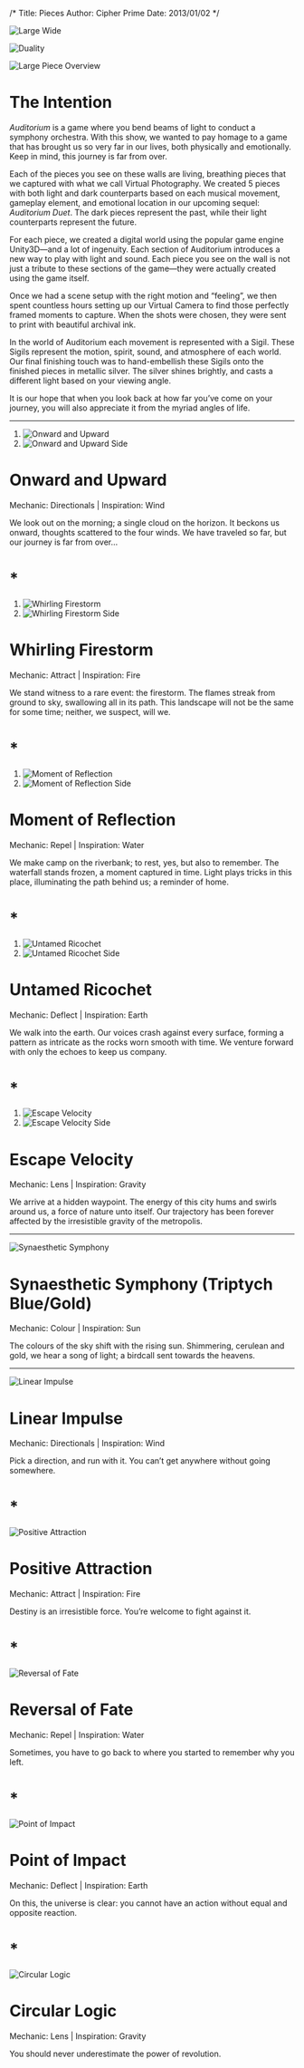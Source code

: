 /*
Title: Pieces
Author: Cipher Prime
Date: 2013/01/02
*/

![Large Wide]

![Duality]

![Large Piece Overview]

# The Intention

*Auditorium* is a game where you bend beams of light to conduct a symphony orchestra. With this show, we wanted to pay homage to a game that has brought us so very far in our lives, both physically and emotionally. Keep in mind, this journey is far from over.

Each of the pieces you see on these walls are living, breathing pieces that we captured with what we call Virtual Photography. We created 5 pieces with both light and dark counterparts based on each musical movement, gameplay element, and emotional location in our upcoming sequel: *Auditorium Duet*. The dark pieces represent the past, while their light counterparts represent the future.

For each piece, we created a digital world using the popular game engine Unity3D—and a lot of ingenuity. Each section of Auditorium introduces a new way to play with light and sound. Each piece you see on the wall is not just a tribute to these sections of the game—they were actually created using the game itself.

Once we had a scene setup with the right motion and “feeling”, we then spent countless hours setting up our Virtual Camera to find those perfectly framed moments to capture. When the shots were chosen, they were sent to print with beautiful archival ink. 

In the world of Auditorium each movement is represented with a Sigil. These Sigils represent the motion, spirit, sound, and atmosphere of each world. Our final finishing touch was to hand-embellish these Sigils onto the finished pieces in metallic silver. The silver shines brightly, and casts a different light based on your viewing angle.

It is our hope that when you look back at how far you’ve come on your journey, you will also appreciate it from the myriad angles of life.

***

1. ![Onward and Upward]
2. ![Onward and Upward Side]


# Onward and Upward
Mechanic: Directionals | Inspiration: Wind

We look out on the morning; a single cloud on the horizon. It beckons us onward, thoughts scattered to the four winds. We have traveled so far, but our journey is far from over…
	
# *

1. ![Whirling Firestorm]
2. ![Whirling Firestorm Side]


# Whirling Firestorm
Mechanic: Attract | Inspiration: Fire

We stand witness to a rare event: the firestorm. The flames streak from ground to sky, swallowing all in its path. This landscape will not be the same for some time; neither, we suspect, will we.

# *

1. ![Moment of Reflection]
2. ![Moment of Reflection Side]


# Moment of Reflection
Mechanic: Repel | Inspiration: Water

We make camp on the riverbank; to rest, yes, but also to remember. The waterfall stands frozen, a moment captured in time. Light plays tricks in this place, illuminating the path behind us; a reminder of home.

# *

1. ![Untamed Ricochet]
2. ![Untamed Ricochet Side]


# Untamed Ricochet
Mechanic: Deflect | Inspiration: Earth

We walk into the earth. Our voices crash against every surface, forming a pattern as intricate as the rocks worn smooth with time. We venture forward with only the echoes to keep us company.

# *

1. ![Escape Velocity]
2. ![Escape Velocity Side]


# Escape Velocity
Mechanic: Lens | Inspiration: Gravity

We arrive at a hidden waypoint. The energy of this city hums and swirls around us, a force of nature unto itself. Our trajectory has been forever affected by the irresistible gravity of the metropolis.

***

![Synaesthetic Symphony]

# Synaesthetic Symphony (Triptych Blue/Gold)
Mechanic: Colour | Inspiration: Sun

The colours of the sky shift with the rising sun. Shimmering, cerulean and gold, we hear a song of light; a birdcall sent towards the heavens.

***

![Linear Impulse]
# Linear Impulse
Mechanic: Directionals | Inspiration: Wind

Pick a direction, and run with it. You can’t get anywhere without going somewhere.

# *

![Positive Attraction]
# Positive Attraction
Mechanic: Attract | Inspiration: Fire

Destiny is an irresistible force. You’re welcome to fight against it.

# *

![Reversal of Fate]
# Reversal of Fate
Mechanic: Repel | Inspiration: Water

Sometimes, you have to go back to where you started to remember why you left.

# *

![Point of Impact]
# Point of Impact
Mechanic: Deflect | Inspiration: Earth

On this, the universe is clear: you cannot have an action without equal and opposite reaction.

# *

![Circular Logic]
# Circular Logic
Mechanic: Lens | Inspiration: Gravity

You should never underestimate the power of revolution.


[Duality]: /content/img/duality.jpg
[Large Piece Overview]: /content/img/large/overview_pieces_ground.jpg
[Large Wide]: /content/img/large/large_pieces_wide.jpg

[Onward and Upward]: /content/img/large/close/onward_and_upward.jpg
[Whirling Firestorm]: /content/img/large/close/whirling_firestorm.jpg
[Moment of Reflection]: /content/img/large/close/moment_of_reflection.jpg
[Untamed Ricochet]: /content/img/large/close/untamed_ricochet.jpg
[Escape Velocity]: /content/img/large/close/escape_velocity.jpg

[Onward and Upward Side]: /content/img/large/side/onward_and_upward.jpg
[Whirling Firestorm Side]: /content/img/large/side/whirling_firestorm.jpg
[Moment of Reflection Side]: /content/img/large/side/moment_of_reflection.jpg
[Untamed Ricochet Side]: /content/img/large/side/untamed_ricochet.jpg
[Escape Velocity Side]: /content/img/large/side/escape_velocity.jpg

[Synaesthetic Symphony]: /content/img/tryptic/synaesthetic_symphony.jpg

[Linear Impulse]: /content/img/medium/linear_impulse.jpg
[Positive Attraction]: /content/img/medium/positive_attraction.jpg
[Reversal of Fate]: /content/img/medium/reversal_of_fate.jpg
[Point of Impact]: /content/img/medium/point_of_impact.jpg
[Circular Logic]: /content/img/medium/circular_logic.jpg
